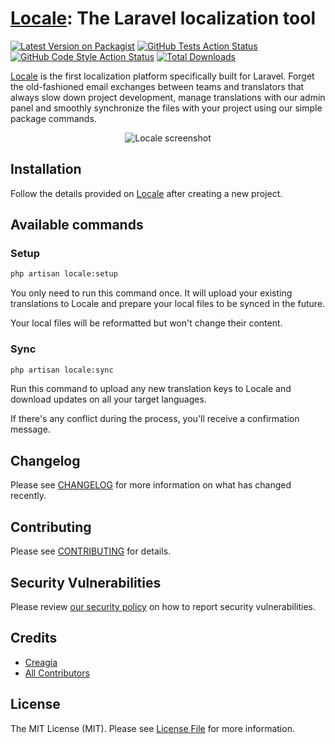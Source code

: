 # [Locale](https://uselocale.com): The Laravel localization tool

[![Latest Version on Packagist](https://img.shields.io/packagist/v/uselocale/locale-laravel.svg?style=flat-square)](https://packagist.org/packages/uselocale/locale-laravel)
[![GitHub Tests Action Status](https://img.shields.io/github/workflow/status/uselocale/locale-laravel/run-tests?label=tests)](https://github.com/uselocale/locale-laravel/actions?query=workflow%3Arun-tests+branch%3Amain)
[![GitHub Code Style Action Status](https://img.shields.io/github/workflow/status/uselocale/locale-laravel/Check%20&%20fix%20styling?label=code%20style)](https://github.com/uselocale/locale-laravel/actions?query=workflow%3A"Check+%26+fix+styling"+branch%3Amain)
[![Total Downloads](https://img.shields.io/packagist/dt/uselocale/locale-laravel.svg?style=flat-square)](https://packagist.org/packages/uselocale/locale-laravel)

[Locale](https://uselocale.com) is the first localization platform specifically built for Laravel. Forget the old-fashioned email exchanges between teams and translators that always slow down project development, manage translations with our admin panel and smoothly synchronize the files with your project using our simple package commands.

<p align="center">
  <img alt="Locale screenshot" src="https://uselocale.com/img/landing/screenshot.png">
</p>

## Installation

Follow the details provided on [Locale](https://uselocale.com) after creating a new project.

## Available commands

### Setup
```bash
php artisan locale:setup
```
You only need to run this command once. It will upload your existing translations to Locale and prepare your local files to be synced in the future.

Your local files will be reformatted but won't change their content.

### Sync
```bash
php artisan locale:sync
```

Run this command to upload any new translation keys to Locale and download updates on all your target languages.

If there's any conflict during the process, you'll receive a confirmation message.

## Changelog

Please see [CHANGELOG](CHANGELOG.md) for more information on what has changed recently.

## Contributing

Please see [CONTRIBUTING](.github/CONTRIBUTING.md) for details.

## Security Vulnerabilities

Please review [our security policy](../../security/policy) on how to report security vulnerabilities.

## Credits

- [Creagia](https://creagia.com)
- [All Contributors](../../contributors)

## License

The MIT License (MIT). Please see [License File](LICENSE.md) for more information.
